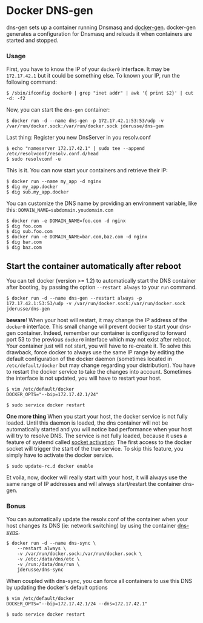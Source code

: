 # Docker DNS-gen

dns-gen sets up a container running Dnsmasq and [docker-gen].
docker-gen generates a configuration for Dnsmasq and reloads it when containers are
started and stopped.

### Usage

First, you have to know the IP of your `docker0` interface. It may be
`172.17.42.1` but it could be something else. To known your IP, run the
following command:

    $ /sbin/ifconfig docker0 | grep "inet addr" | awk '{ print $2}' | cut -d: -f2

Now, you can start the `dns-gen` container:

    $ docker run -d --name dns-gen -p 172.17.42.1:53:53/udp -v /var/run/docker.sock:/var/run/docker.sock jderusse/dns-gen

Last thing: Register you new DnsServer in you resolv.conf

    $ echo "nameserver 172.17.42.1" | sudo tee --append /etc/resolvconf/resolv.conf.d/head
    $ sudo resolvconf -u

This is it. You can now start your containers and retrieve their IP:

    $ docker run --name my_app -d nginx
    $ dig my_app.docker
    $ dig sub.my_app.docker

You can customize the DNS name by providing an environment variable, like this:
`DOMAIN_NAME=subdomain.youdomain.com`

    $ docker run -e DOMAIN_NAME=foo.com -d nginx
    $ dig foo.com
    $ dig sub.foo.com
    $ docker run -e DOMAIN_NAME=bar.com,baz.com -d nginx
    $ dig bar.com
    $ dig baz.com

## Start the container automatically after reboot

You can tell docker (version >= 1.2) to automatically start the DNS container
after booting, by passing the option `--restart always` to your `run` command.

    $ docker run -d --name dns-gen --restart always -p 172.17.42.1:53:53/udp -v /var/run/docker.sock:/var/run/docker.sock jderusse/dns-gen

**beware**! When your host will restart, it may change the IP address of
the `docker0` interface.
This small change will prevent docker to start your dns-gen container.  Indeed,
remember our container is configured to forward port 53 to the previous
`docker0` interface which may not exist after reboot.  Your container just will
not start, you will have to re-create it. To solve this drawback, force docker
to always use the same IP range by editing the default configuration of the docker
daemon (sometimes located in `/etc/default/docker` but may change regarding
your distribution). You have to restart the docker service to take the changes
into account. Sometimes the interface is not updated, you will have to restart
your host.

    $ vim /etc/default/docker
    DOCKER_OPTS="--bip=172.17.42.1/24"

    $ sudo service docker restart

**One more thing** When you start your host, the docker service is not fully
loaded.
Until this daemon is loaded, the dns container will not be automatically started
and you will notice bad performance when your host will try to resolve DNS.
The service is not fully loaded, because it uses a feature of systemd called
[socket activation]: The first access to the docker socket will trigger the
start of the true service.
To skip this feature, you simply have to activate the docker service.

    $ sudo update-rc.d docker enable

Et voila, now, docker will really start with your host, it will always
use the same range of IP addresses and will always start/restart the container
dns-gen.

### Bonus

You can automatically update the resolv.conf of the container when your host
changes its DNS (ie: network switching) by using the container [dns-sync].

    $ docker run -d --name dns-sync \
        --restart always \
        -v /var/run/docker.sock:/var/run/docker.sock \
        -v /etc:/data/dns/etc \
        -v /run:/data/dns/run \
        jderusse/dns-sync

When coupled with dns-sync, you can force all containers to use this DNS by
updating the docker's default options

    $ vim /etc/default/docker
    DOCKER_OPTS="--bip=172.17.42.1/24 --dns=172.17.42.1"

    $ sudo service docker restart

  [docker-gen]: https://github.com/jwilder/docker-gen
  [socket activation]: http://0pointer.de/blog/projects/socket-activation.html
  [dns-sync]: https://github.com/jderusse/docker-dns-sync
